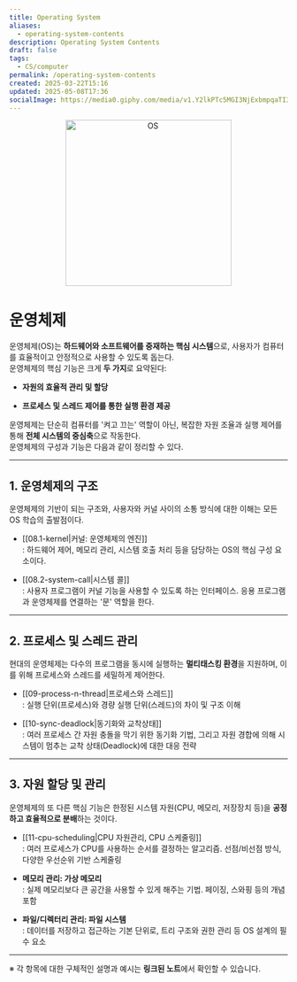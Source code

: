 ```yaml
---
title: Operating System
aliases:
  - operating-system-contents
description: Operating System Contents
draft: false
tags:
  - CS/computer
permalink: /operating-system-contents
created: 2025-03-22T15:16
updated: 2025-05-08T17:36
socialImage: https://media0.giphy.com/media/v1.Y2lkPTc5MGI3NjExbmpqaTI3ZXo5aGZheW5zNXV4aTV1dGsxb2U1NXIxN3dteWhmMHRtZSZlcD12MV9pbnRlcm5hbF9naWZfYnlfaWQmY3Q9Zw/WsJzXF8M8tl6w/giphy.gif
---
```

<p align="center">
  <img src="https://media0.giphy.com/media/v1.Y2lkPTc5MGI3NjExbmpqaTI3ZXo5aGZheW5zNXV4aTV1dGsxb2U1NXIxN3dteWhmMHRtZSZlcD12MV9pbnRlcm5hbF9naWZfYnlfaWQmY3Q9Zw/WsJzXF8M8tl6w/giphy.gif" alt="OS" width="300">
</p>

# 운영체제

운영체제(OS)는 **하드웨어와 소프트웨어를 중재하는 핵심 시스템**으로, 사용자가 컴퓨터를 효율적이고 안정적으로 사용할 수 있도록 돕는다.  
운영체제의 핵심 기능은 크게 **두 가지**로 요약된다:

- **자원의 효율적 관리 및 할당**
    
- **프로세스 및 스레드 제어를 통한 실행 환경 제공**
    

운영체제는 단순히 컴퓨터를 '켜고 끄는' 역할이 아닌, 복잡한 자원 조율과 실행 제어를 통해 **전체 시스템의 중심축**으로 작동한다.  
운영체제의 구성과 기능은 다음과 같이 정리할 수 있다.

---

## 1. 운영체제의 구조

운영체제의 기반이 되는 구조와, 사용자와 커널 사이의 소통 방식에 대한 이해는 모든 OS 학습의 출발점이다.

- [[08.1-kernel|커널: 운영체제의 엔진]]  
    : 하드웨어 제어, 메모리 관리, 시스템 호출 처리 등을 담당하는 OS의 핵심 구성 요소이다.
    
- [[08.2-system-call|시스템 콜]]  
    : 사용자 프로그램이 커널 기능을 사용할 수 있도록 하는 인터페이스. 응용 프로그램과 운영체제를 연결하는 '문' 역할을 한다.
    

---

## 2. 프로세스 및 스레드 관리

현대의 운영체제는 다수의 프로그램을 동시에 실행하는 **멀티태스킹 환경**을 지원하며, 이를 위해 프로세스와 스레드를 세밀하게 제어한다.

- [[09-process-n-thread|프로세스와 스레드]]  
    : 실행 단위(프로세스)와 경량 실행 단위(스레드)의 차이 및 구조 이해
    
- [[10-sync-deadlock|동기화와 교착상태]]  
    : 여러 프로세스 간 자원 충돌을 막기 위한 동기화 기법, 그리고 자원 경합에 의해 시스템이 멈추는 교착 상태(Deadlock)에 대한 대응 전략
    

---

## 3. 자원 할당 및 관리

운영체제의 또 다른 핵심 기능은 한정된 시스템 자원(CPU, 메모리, 저장장치 등)을 **공정하고 효율적으로 분배**하는 것이다.

- [[11-cpu-scheduling|CPU 자원관리, CPU 스케줄링]]  
    : 여러 프로세스가 CPU를 사용하는 순서를 결정하는 알고리즘. 선점/비선점 방식, 다양한 우선순위 기반 스케줄링
    
- **메모리 관리: 가상 메모리**  
    : 실제 메모리보다 큰 공간을 사용할 수 있게 해주는 기법. 페이징, 스와핑 등의 개념 포함
    
- **파일/디렉터리 관리: 파일 시스템**  
    : 데이터를 저장하고 접근하는 기본 단위로, 트리 구조와 권한 관리 등 OS 설계의 필수 요소
    

---

※ 각 항목에 대한 구체적인 설명과 예시는 **링크된 노트**에서 확인할 수 있습니다.